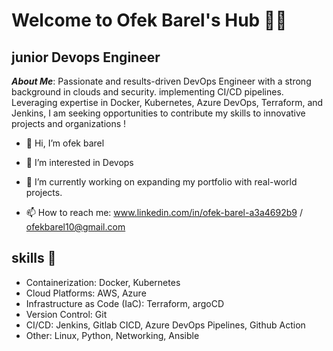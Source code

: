 # Welcome to Ofek Barel's Hub 👨‍💻
## junior Devops Engineer

***About Me***: 
Passionate and results-driven DevOps Engineer with a strong background in clouds and security.
implementing CI/CD pipelines. Leveraging expertise in Docker, Kubernetes, Azure DevOps, Terraform, and Jenkins, I am seeking opportunities to contribute my skills to innovative projects and organizations ! 


- 👋 Hi, I’m ofek barel
  
- 👀 I’m interested in Devops
  
- 🌱 I’m currently working on expanding my portfolio with real-world projects.

- 📫 How to reach me: www.linkedin.com/in/ofek-barel-a3a4692b9 / ofekbarel10@gmail.com

## skills 💼

- Containerization: Docker, Kubernetes
- Cloud Platforms: AWS, Azure 
- Infrastructure as Code (IaC): Terraform, argoCD
- Version Control: Git
- CI/CD: Jenkins, Gitlab CICD, Azure DevOps Pipelines, Github Action
- Other: Linux, Python, Networking, Ansible





<!---
ofekbarel/ofekbarel is a ✨ special ✨ repository because its `README.md` (this file) appears on your GitHub profile.
You can click the Preview link to take a look at your changes.
--->
